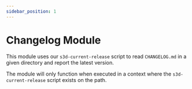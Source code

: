 ```yaml
---
sidebar_position: 1
---
```

# Changelog Module
This module uses our `s3d-current-release` script to read `CHANGELOG.md` in a
given directory and report the latest version.

The module will only function when executed in a context where the
`s3d-current-release` script exists on the path.
